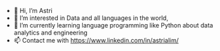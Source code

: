 - 👋 Hi, I’m Astri
- 👀 I’m interested in Data and all languages in the world,
- 🌱 I’m currently learning language programming like Python about data analytics and engineering
- 📫 Contact me with https://www.linkedin.com/in/astrialim/

<!---
astrialim/astrialim is a ✨ special ✨ repository because its `README.md` (this file) appears on your GitHub profile.
You can click the Preview link to take a look at your changes.
--->
